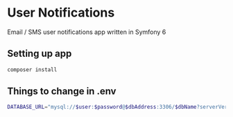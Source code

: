 # User Notifications

Email / SMS user notifications app written in Symfony 6

## Setting up app

```bash
composer install

```

## Things to change in .env

```bash
DATABASE_URL="mysql://$user:$password@$dbAddress:3306/$dbName?serverVersion=9.1.0-MySQL&charset=utf8mb4"
```